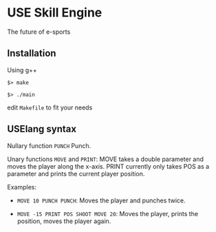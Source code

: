# USE Skill Engine

The future of e-sports

## Installation

Using g++

 ```$> make```

  ```$> ./main```

  edit ```Makefile``` to fit your needs

## USElang syntax

Nullary function ```PUNCH``` Punch.

Unary functions ```MOVE``` and ```PRINT```:
    MOVE takes a double parameter and moves the player along the x-axis.
    PRINT currently only takes POS as a parameter and prints the current player position.

Examples:

* ```MOVE 10 PUNCH PUNCH```: Moves the player and punches twice.

 * ```MOVE -15 PRINT POS SHOOT MOVE 20```: Moves the player, prints the position, moves the player again.